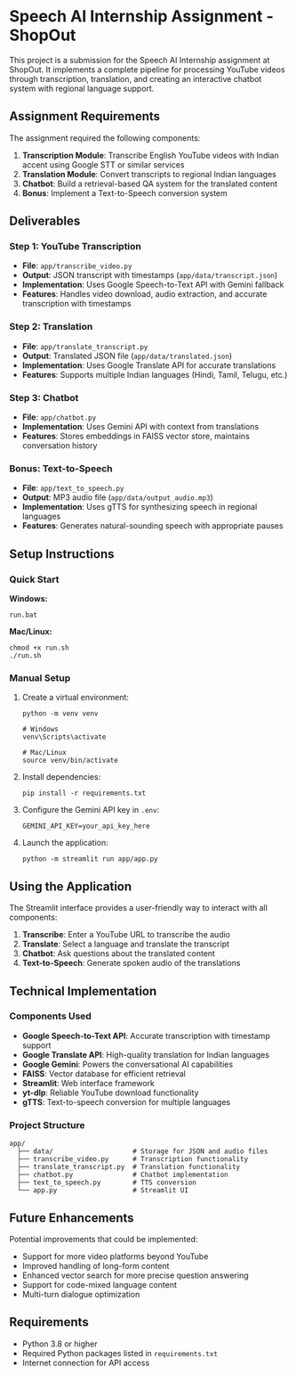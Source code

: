 # Speech AI Internship Assignment - ShopOut

This project is a submission for the Speech AI Internship assignment at ShopOut. It implements a complete pipeline for processing YouTube videos through transcription, translation, and creating an interactive chatbot system with regional language support.

## Assignment Requirements

The assignment required the following components:

1. **Transcription Module**: Transcribe English YouTube videos with Indian accent using Google STT or similar services
2. **Translation Module**: Convert transcripts to regional Indian languages
3. **Chatbot**: Build a retrieval-based QA system for the translated content
4. **Bonus**: Implement a Text-to-Speech conversion system

## Deliverables

### Step 1: YouTube Transcription
- **File**: `app/transcribe_video.py` 
- **Output**: JSON transcript with timestamps (`app/data/transcript.json`)
- **Implementation**: Uses Google Speech-to-Text API with Gemini fallback
- **Features**: Handles video download, audio extraction, and accurate transcription with timestamps

### Step 2: Translation
- **File**: `app/translate_transcript.py`
- **Output**: Translated JSON file (`app/data/translated.json`)
- **Implementation**: Uses Google Translate API for accurate translations
- **Features**: Supports multiple Indian languages (Hindi, Tamil, Telugu, etc.)

### Step 3: Chatbot
- **File**: `app/chatbot.py`
- **Implementation**: Uses Gemini API with context from translations
- **Features**: Stores embeddings in FAISS vector store, maintains conversation history

### Bonus: Text-to-Speech
- **File**: `app/text_to_speech.py`
- **Output**: MP3 audio file (`app/data/output_audio.mp3`)
- **Implementation**: Uses gTTS for synthesizing speech in regional languages
- **Features**: Generates natural-sounding speech with appropriate pauses

## Setup Instructions

### Quick Start
**Windows:**
```
run.bat
```

**Mac/Linux:**
```
chmod +x run.sh
./run.sh
```

### Manual Setup
1. Create a virtual environment:
   ```
   python -m venv venv
   
   # Windows
   venv\Scripts\activate
   
   # Mac/Linux
   source venv/bin/activate
   ```

2. Install dependencies:
   ```
   pip install -r requirements.txt
   ```

3. Configure the Gemini API key in `.env`:
   ```
   GEMINI_API_KEY=your_api_key_here
   ```

4. Launch the application:
   ```
   python -m streamlit run app/app.py
   ```

## Using the Application

The Streamlit interface provides a user-friendly way to interact with all components:

1. **Transcribe**: Enter a YouTube URL to transcribe the audio
2. **Translate**: Select a language and translate the transcript
3. **Chatbot**: Ask questions about the translated content
4. **Text-to-Speech**: Generate spoken audio of the translations

## Technical Implementation

### Components Used
- **Google Speech-to-Text API**: Accurate transcription with timestamp support
- **Google Translate API**: High-quality translation for Indian languages
- **Google Gemini**: Powers the conversational AI capabilities
- **FAISS**: Vector database for efficient retrieval
- **Streamlit**: Web interface framework
- **yt-dlp**: Reliable YouTube download functionality
- **gTTS**: Text-to-speech conversion for multiple languages

### Project Structure
```
app/
  ├── data/                    # Storage for JSON and audio files
  ├── transcribe_video.py      # Transcription functionality
  ├── translate_transcript.py  # Translation functionality
  ├── chatbot.py               # Chatbot implementation
  ├── text_to_speech.py        # TTS conversion
  └── app.py                   # Streamlit UI
```

## Future Enhancements

Potential improvements that could be implemented:
- Support for more video platforms beyond YouTube
- Improved handling of long-form content
- Enhanced vector search for more precise question answering
- Support for code-mixed language content
- Multi-turn dialogue optimization

## Requirements

- Python 3.8 or higher
- Required Python packages listed in `requirements.txt`
- Internet connection for API access 